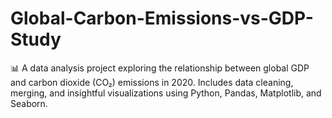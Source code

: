 # Global-Carbon-Emissions-vs-GDP-Study
📊 A data analysis project exploring the relationship between global GDP and carbon dioxide (CO₂) emissions in 2020. Includes data cleaning, merging, and insightful visualizations using Python, Pandas, Matplotlib, and Seaborn.
